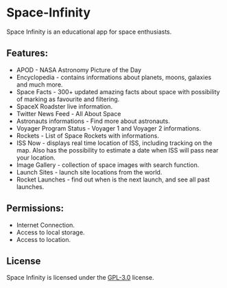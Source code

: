 # Space-Infinity

Space Infinity is an educational app for space enthusiasts.

## Features:
- APOD - NASA Astronomy Picture of the Day
- Encyclopedia - contains informations about planets, moons, galaxies and much more.
- Space Facts - 300+ updated amazing facts about space with possibility of marking as favourite and filtering.
- SpaceX Roadster live information.
- Twitter News Feed - All About Space
- Astronauts informations - Find more about astronauts.
- Voyager Program Status - Voyager 1 and Voyager 2 informations.
- Rockets - List of Space Rockets with informations.
- ISS Now - displays real time location of ISS, including tracking on the map. Also has the possibility to estimate a date when ISS will pass near your location.
- Image Gallery - collection of space images with search function.
- Launch Sites - launch site locations from the world.
- Rocket Launches - find out when is the next launch, and see all past launches.

## Permissions:
- Internet Connection.
- Access to local storage.
- Access to location.

## License
Space Infinity is licensed under the [GPL-3.0](https://github.com/icatalin201/Space-Infinity/blob/master/LICENSE) license.

